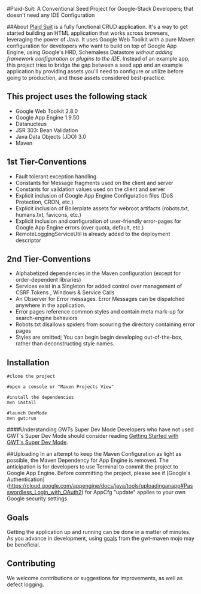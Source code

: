 #Plaid-Suit: A Conventional Seed Project for Google-Stack Developers; that doesn't need any IDE Configuration

##About
[Plaid Suit](http://plaid-suit.appspot.com/) is a fully functional CRUD application. It's a way to get started building an HTML application that works across browsers, leveraging the power of Java. It uses Google Web Toolkit with a pure Maven configuration for developers who want to build on top of Google App Engine, using Google's HRD, Schemaless Datastore *without adding framework configuration or plugins to the IDE*. Instead of an example app, this project tries to bridge the gap between a seed app and an example application by providing assets you'll need to configure or utilize before going to production, and those assets considered best-practice.

## This project uses the following stack
* Google Web Toolkit 2.8.0
* Google App Engine 1.9.50
* Datanucleus
* JSR 303: Bean Validation
* Java Data Objects (JDO) 3.0
* Maven

## 1st Tier-Conventions
* Fault tolerant exception handling
* Constants for Message fragments used on the client and server
* Constants for validation values used on the client and server
* Explicit inclusion of Google App Engine Configuration files (DoS Protection, CRON, etc.)
* Explicit inclusion of Boilerplate assets for webroot artifacts (robots.txt, humans.txt, favicons, etc.)
* Explicit inclusion and configuration of user-friendly error-pages for Google App Engine errors (over quota, default, etc.)
* RemoteLoggingServiceUtil is already added to the deployment descriptor

## 2nd Tier-Conventions
* Alphabetized dependencies in the Maven configuration (except for order-dependent libraries)
* Services exist in a Singleton for added control over management of CSRF Tokens , Windows & Service Calls 
* An Observer for Error messages. Error Messages can be dispatched anywhere in the application.
* Error pages reference common styles and contain meta mark-up for search-engine behaviors
* Robots.txt disallows spiders from scouring the directory containing error pages
* Styles are omitted; You can begin begin developing out-of-the-box, rather than deconstructing style names.

## Installation
```
#clone the project

#open a console or "Maven Projects View"

#install the dependencies
mvn install

#launch DevMode 
mvn gwt:run
```
####Understanding GWTs Super Dev Mode
Developers who have not used GWT's Super Dev Mode should consider reading [Getting Started with GWT's Super Dev Mode](http://www.gwtproject.org/articles/superdevmode.html#Launch).

##Uploading
In an attempt to keep the Maven Configuration as light as possible, the Maven Dependency for App Engine is removed. The anticipation is for developers to use Terminal to commit the project to Google App Engine. Before committing the project, please see if [Google's Authentication] (https://cloud.google.com/appengine/docs/java/tools/uploadinganapp#Passwordless_Login_with_OAuth2)  for AppCfg "update" applies to your own Google security settings.

## Goals
Getting the application up and running can be done in a matter of minutes. As you advance in development, using [goals](http://mojo.codehaus.org/gwt-maven-plugin/run-mojo.html) from the gwt-maven mojo may be beneficial. 

## Contributing
We welcome contributions or suggestions for improvements, as well as defect logging.
